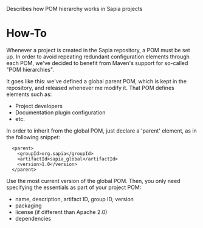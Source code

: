 Describes how POM hierarchy works in Sapia projects

# How-To #

Whenever a project is created in the Sapia repository, a POM must be set up. In order to avoid repeating redundant configuration elements through each POM, we've decided to benefit from Maven's support for so-called "POM hierarchies".

It goes like this: we've defined a global parent POM, which is kept in the repository, and released whenever me modify it. That POM defines elements such as:

  * Project developers
  * Documentation plugin configuration
  * etc.

In order to inherit from the global POM, just declare a 'parent' element, as in the following snippet:

```
  <parent>
    <groupId>org.sapia</groupId>
    <artifactId>sapia_global</artifactId>
    <version>1.0</version>
  </parent>
```

Use the most current version of the global POM. Then, you only need specifying the essentials as part of your project POM:

  * name, description, artifact ID, group ID, version
  * packaging
  * license (if different than Apache 2.0)
  * dependencies